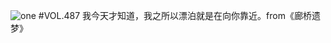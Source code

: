 ![one](http://image.wufazhuce.com/FrYLP-QhqCVzDrBqTkA0im-rRGf4)
#VOL.487
我今天才知道，我之所以漂泊就是在向你靠近。from《廊桥遗梦》